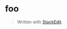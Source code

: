 # foo


> Written with [StackEdit](https://stackedit.io/).
<!--stackedit_data:
eyJoaXN0b3J5IjpbMTU2MTExNjI3OV19
-->